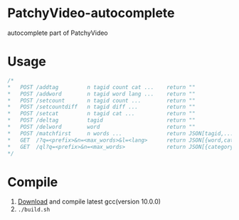 # PatchyVideo-autocomplete
autocomplete part of PatchyVideo
# Usage
```C++
/*
*   POST /addtag         n tagid count cat ...    return ""
*   POST /addword        n tagid word lang ...    return ""
*   POST /setcount       n tagid count ...        return ""
*   POST /setcountdiff   n tagid diff ...         return ""
*   POST /setcat         n tagid cat ...          return ""
*   POST /deltag         tagid                    return ""
*   POST /delword        word                     return ""
*   POST /matchfirst     n words ...              return JSON[tagid,...]
*   GET  /?q=<prefix>&n=<max_words>&l=<lang>      return JSON[{word,category,count},...]
*   GET  /ql?q=<prefix>&n=<max_words>             return JSON[{category,count,langs:[{language,word},...],alias:[word,...]},...]
*/
```
# Compile
1. [Download](https://github.com/gcc-mirror/gcc) and compile latest gcc(version 10.0.0)
2. ```./build.sh```
